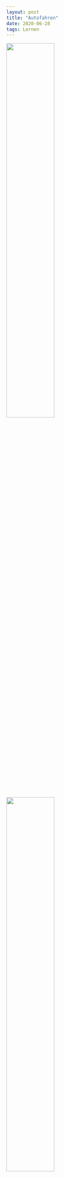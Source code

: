 ```yaml
---
layout: post
title: "Autofahren"
date: 2020-06-28
tags: Lernen
---
```


[<img src="https://img.youtube.com/vi/ilMQAW92N14/maxresdefault.jpg" width="50%">](https://youtu.be/ilMQAW92N14)

[<img src="https://img.youtube.com/vi/iU2aMi4bLNs/maxresdefault.jpg" width="50%">](https://youtu.be/iU2aMi4bLNs)

Für Theorie kann ich diesen Link vorschlagen. Es ist die Beste. https://www.frag-den-fahrlehrer.de/
